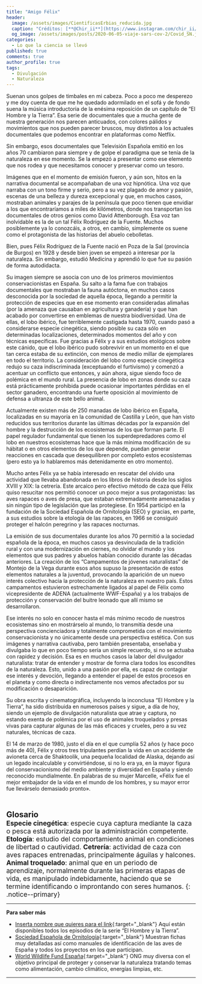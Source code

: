 ```yaml
---
title: "Amigo Félix"
header:
  image: /assets/images/CientificasErbias_reducida.jpg
  caption: "Créditos: [**@Chir_ii**](https://www.instagram.com/chir_ii/?hl=en)"
  og_image: /assets/images/posts/2020-06-05-viaje-sars-cov-2/Covid_SN.jpeg
categories:
  - Lo que la ciencia se llevó 
published: true
comments: true
author_profile: true
tags:
  - Divulgación
  - Naturaleza
--- 
```


 
Suenan unos golpes de timbales en mi cabeza. Poco a poco me desperezo y me doy cuenta de que me he quedado adormilado en el sofá y de fondo suena la música 
introductoria de la enésima reposición de un capítulo de “El Hombre y la Tierra”. Esa serie de documentales que a mucha gente de nuestra generación nos parecen 
anticuados, con colores pálidos y movimientos que nos pueden parecer bruscos, muy distintos a los actuales documentales que podemos encontrar en plataformas como 
Netflix.  

Sin embargo, esos documentales que Televisión Española emitió en los años 70 cambiaron para siempre y de golpe el paradigma que se tenía de la naturaleza en ese 
momento. Se la empezó a presentar como ese elemento que nos rodea y que necesitamos conocer y preservar como un tesoro.  

Imágenes que en el momento de emisión fueron, y aún son, hitos en la narrativa documental se acompañaban de una voz hipnótica. Una voz que narraba con un tono 
firme y serio, pero a su vez plagado de amor y pasión, escenas de una belleza y dureza excepcional y que, en muchos casos, mostraban animales y parajes de la 
península que poco tienen que envidiar a los que encontraríamos a miles de kilómetros, donde nos transportan los documentales de otros genios como David 
Attenborough. Esa voz tan inolvidable es la de un tal Félix Rodríguez de la Fuente. Muchos posiblemente ya lo conozcáis, a otros, en cambio, simplemente os 
suene como el protagonista de las historias del abuelo cebolletas.  

Bien, pues Félix Rodríguez de la Fuente nació en Poza de la Sal (provincia de Burgos) en 1928 y desde bien joven se empezó a interesar por la naturaleza. 
Sin embargo, estudió Medicina y aprendió lo que fue su pasión de forma autodidacta.  

Su imagen siempre se asocia con uno de los primeros movimientos conservacionistas en España. Su salto a la fama fue con trabajos documentales que mostraban 
la fauna autóctona, en muchos casos desconocida por la sociedad de aquella época, llegando a permitir la protección de especies que en ese momento eran 
consideradas alimañas (por la amenaza que causaban en agricultura y ganadería) y que han acabado por convertirse en emblemas de nuestra biodiversidad. Una de 
ellas, el lobo ibérico, fue terriblemente castigada hasta 1970, cuando pasó a considerarse especie cinegética, siendo posible su caza sólo en determinadas 
localizaciones, determinados momentos del año y con técnicas específicas. Fue gracias a Félix y a sus estudios etológicos sobre este cánido, que el lobo ibérico 
pudo sobrevivir en un momento en el que tan cerca estaba de su extinción, con menos de medio millar de ejemplares en todo el territorio. La consideración del 
lobo como especie cinegética redujo su caza indiscriminada (exceptuando el furtivismo) y comenzó a acentuar un conflicto que entonces, y aún ahora, sigue siendo 
foco de polémica en el mundo rural. La presencia de lobo en zonas donde su caza está prácticamente prohibida puede ocasionar importantes pérdidas en el sector 
ganadero, encontrando una fuerte oposición al movimiento de defensa a ultranza de este bello animal.  

Actualmente existen más de 250 manadas de lobo ibérico en España, localizadas en su mayoría en la comunidad de Castilla y León, que han visto reducidos sus 
territorios durante las últimas décadas por la expansión del hombre y la destrucción de los ecosistemas de los que forman parte. El papel regulador fundamental
que tienen los superdepredadores como el lobo en nuestros ecosistemas hace que la más mínima modificación de su hábitat o en otros elementos de los que depende,
puedan generar reacciones en cascada que desequilibren por completo estos ecosistemas (pero esto ya lo hablaremos más detenidamente en otro momento).

Mucho antes Félix ya se había interesado en rescatar del olvido una actividad que llevaba abandonada en los libros de historia desde los siglos XVIII y XIX: 
la cetrería. Este arcaico pero efectivo método de caza que Félix quiso resucitar nos permitió conocer un poco mejor a sus protagonistas: las aves rapaces o aves 
de presa, que estaban extremadamente amenazadas y sin ningún tipo de legislación que las protegiese. En 1954 participó en la fundación de la Sociedad Española de
Ornitología (SEO) y gracias, en parte, a sus estudios sobre la etología de las rapaces, en 1966 se consiguió proteger el halcón peregrino y las rapaces nocturnas.  

La emisión de sus documentales durante los años 70 permitió a la sociedad española de la época, en muchos casos ya desvinculada de la tradición rural y con una 
modernización en ciernes, no olvidar el mundo y los elementos que sus padres y abuelos habían conocido durante las décadas anteriores. La creación de los 
“Campamentos de jóvenes naturalistas” de Montejo de la Vega durante esos años supuso la presentación de estos elementos naturales a la juventud, provocando 
la aparición de un nuevo interés colectivo hacia la protección de la naturaleza en nuestro país. Estos campamentos estuvieron estrechamente ligados al papel 
de Félix como vicepresidente de ADENA (actualmente WWF-España) y a los trabajos de protección y conservación del buitre leonado que allí mismo se desarrollaron.

Ese interés no solo en conocer hasta el más mínimo recodo de nuestros ecosistemas sino en mostrárselo al mundo, lo transmitía desde una perspectiva 
concienciadora y totalmente comprometida con el movimiento conservacionista y no únicamente desde una perspectiva estética. Con sus imágenes y narrativa 
cautivaba, pero también presentaba, enseñaba y divulgaba lo que en poco tiempo sería un simple recuerdo, si no se actuaba con rapidez y decisión. Esa es en 
muchos casos la labor del divulgador naturalista: tratar de entender y mostrar de forma clara todos los escondites de la naturaleza. Esto, unido a una pasión 
por ella, es capaz de contagiar ese interés y devoción, llegando a entender el papel de estos procesos en el planeta y como directa o indirectamente nos vemos 
afectados por su modificación o desaparición.

Su obra escrita y cinematográfica, incluyendo la inconclusa “El Hombre y la Tierra”, ha sido distribuida en numerosos países y sigue, a día de hoy, siendo un
ejemplo de divulgación naturalista que atrae y captura, no estando exenta de polémica por el uso de animales troquelados y presas vivas para capturar algunas de 
las más eficaces y crueles, pero a su vez naturales, técnicas de caza.

El 14 de marzo de 1980, justo el día en el que cumplía 52 años (y hace poco más de 40), Félix y otros tres tripulantes perdían la vida en un accidente de
avioneta cerca de Shaktoolik, una pequeña localidad de Alaska, dejando así un legado incalculable y convirtiéndose, si no lo era ya, en la mayor figura del 
conservacionismo del medio ambiente y diversidad en España y siendo reconocido mundialmente. En palabras de su mujer Marcelle, «Félix fue el mejor embajador 
de la vida en el mundo de los hombres, y su mayor error fue llevárselo demasiado pronto».
&nbsp;  
&nbsp;  
&nbsp;   

<span style="font-size:1.5em">**Glosario**</span>
&nbsp;   
<span style="font-size:1.25em">**Especie cinegética**: especie cuya captura mediante la caza o pesca está autorizada por la administración competente.  
**Etología**: estudio del comportamiento animal en condiciones de libertad o cautividad.
**Cetrería**: actividad de caza con aves rapaces entrenadas, principalmente águilas y halcones.            
**Animal troquelado**: animal que en un periodo de aprendizaje, normalmente durante las primeras etapas de vida, es manipulado indebidamente, haciendo que se termine identificando o improntando con seres humanos.
{: .notice--primary} 
     

---
**Para saber más**

* [Inserta nombre que quieres para el link](https://www.rtve.es/alacarta/videos/el-hombre-y-la-tierra/){:target="_blank"} Aquí están disponibles todos los episodios de la serie “El Hombre y la Tierra”.   
* [Sociedad Española de Ornitología](https://www.seo.org/){:target="_blank"} Muestran fichas muy detalladas así como manuales de identificación de las aves de España y todos los proyectos en los que participan.
* [World Wildlife Fund España](https://www.wwf.es/){:target="_blank"} ONG muy diversa con el objetivo principal de proteger y conservar la naturaleza tratando temas como alimentación, cambio climático, energías limpias, etc.


---

